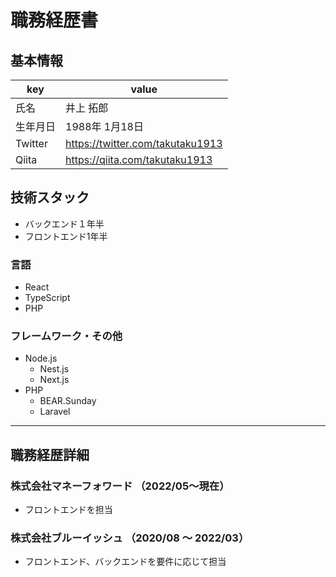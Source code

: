 # 職務経歴書

## 基本情報

|key|value|
|---|---|
|氏名|井上 拓郎|
|生年月日|1988年 1月18日|
|Twitter|https://twitter.com/takutaku1913|
|Qiita|https://qiita.com/takutaku1913|

## 技術スタック
- バックエンド１年半
- フロントエンド1年半

### 言語
- React
- TypeScript
- PHP

### フレームワーク・その他

- Node.js
  - Nest.js
  - Next.js
- PHP
  - BEAR.Sunday
  - Laravel  
---

## 職務経歴詳細
### 株式会社マネーフォワード （2022/05〜現在）
- フロントエンドを担当

### 株式会社ブルーイッシュ （2020/08 〜 2022/03）
- フロントエンド、バックエンドを要件に応じて担当
